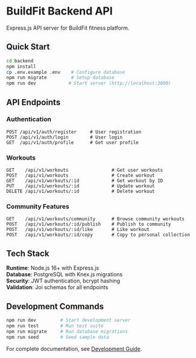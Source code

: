 # BuildFit Backend API

Express.js API server for BuildFit fitness platform.

## Quick Start

```bash
cd backend
npm install
cp .env.example .env    # Configure database
npm run migrate         # Setup database  
npm run dev            # Start server (http://localhost:3000)
```

## API Endpoints

### Authentication
```
POST /api/v1/auth/register     # User registration
POST /api/v1/auth/login        # User login  
GET  /api/v1/auth/profile      # Get user profile
```

### Workouts
```
GET    /api/v1/workouts                # Get user workouts
POST   /api/v1/workouts                # Create workout
GET    /api/v1/workouts/:id            # Get workout by ID
PUT    /api/v1/workouts/:id            # Update workout
DELETE /api/v1/workouts/:id            # Delete workout
```

### Community Features
```
GET    /api/v1/workouts/community      # Browse community workouts
POST   /api/v1/workouts/:id/publish    # Publish to community
POST   /api/v1/workouts/:id/like       # Like workout
POST   /api/v1/workouts/:id/copy       # Copy to personal collection
```

## Tech Stack

**Runtime**: Node.js 16+ with Express.js  
**Database**: PostgreSQL with Knex.js migrations  
**Security**: JWT authentication, bcrypt hashing  
**Validation**: Joi schemas for all endpoints

## Development Commands

```bash
npm run dev         # Start development server
npm run test        # Run test suite
npm run migrate     # Run database migrations
npm run seed        # Seed sample data
```

For complete documentation, see [Development Guide](../docs/DEVELOPMENT_GUIDE.md).
